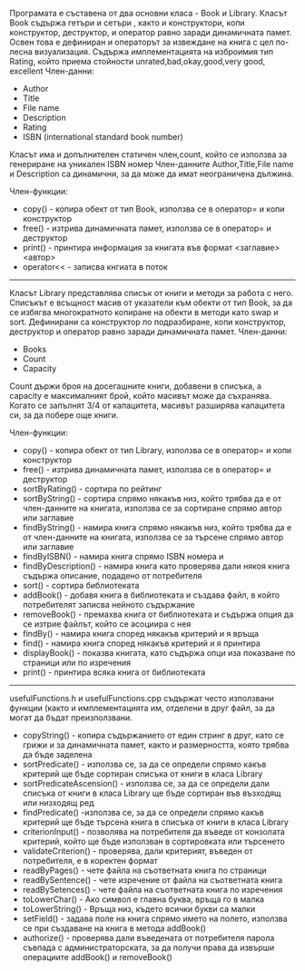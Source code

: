 Програмата е съставена от два основни класа - Book и Library.
Класът Book съдържа гетъри и сетъри , както и конструктори, копи конструктор, деструктор, и оператор равно заради динамичната памет.
Освен това е дефиниран и операторът за извеждане на книга с цел по-лесна визуализация. Съдържа имплементацията на 
изброимия тип Rating, който приема стойности unrated,bad,okay,good,very good, excellent
Член-данни:
* Author
* Title
* File name
* Description
* Rating 
* ISBN (international standard book number)

Класът има и допълнителен статичен член,count, който се използва за генериране на уникален ISBN номер
Член-данните Author,Title,File name и Description са динамични, за да може да имат неограничена дължина.

Член-функции:
* copy() - копира обект от тип Book, използва се в оператор= и копи конструктор
* free() - изтрива динамичната памет, използва се в оператор= и деструктор
* print() - принтира информация за книгата във формат <заглавие> <автор> <ISBN>
* operator<< - записва кнгиата в поток
__________________________________________________________
Класът Library представлява списък от книги и методи за работа с него. Списъкът е всъщност масив от указатели към обекти от тип Book, за да се избягва многократното копиране на обекти в методи като swap и sort. Дефинирани са конструктор по подразбиране, копи конструктор, деструктор и оператор равно заради динамичната памет. 
Член-данни:
* Books
* Count
* Capacity

Count държи броя на досегашните книги, добавени в списъка, a capacity е максималният брой, който масивът може да съхранява. Когато се запълнят 3/4 от капацитета, масивът разширява капацитета си, за да побере още книги.

Член-функции:
 * copy() - копира обект от тип Library, използва се в оператор= и копи конструктор
 * free() - изтрива динамичната памет, използва се в оператор= и деструктор
 * sortByRating() - сортира по рейтинг
 * sortByString() - сортира спрямо някакъв низ, който трябва да е от член-данните на книгата, използва се за сортиране спрямо автор или заглавие
 * findByString() - намира книга спрямо някакъв низ, който трябва да е от член-данните на книгата, използва се за   търсене спрямо автор или заглавие
 * findByISBN() - намира книга спрямо ISBN номера и
 * findByDescription() - намира книга като проверява дали някоя книга съдържа описание, подадено от потребителя
 * sort() - сортира библиотеката
 * addBook() - добавя книга в библиотеката и създава файл, в който потребителят записва нейното съдържание
 * removeBook() - премахва книга от библиотеката и съдържа опция да се изтрие файлът, който се асоциира с нея
 * findBy() - намира книга според някакъв критерий и я връща
 * find() - намира книга според някакъв критерий и я принтира
 * displayBook() - показва книгата, като съдържа опци иза показване по страници или по изречения
 * print() - принтира всяка книга от библиотеката


__________________________________________________________
usefulFunctions.h и usefulFunctions.cpp съдържат често използвани функции (както и имплементацията им, отделени в друг файл, за да могат да бъдат преизползвани.
* copyString() - копира съдържанието от един стринг в друг, като се грижи и за динамичната памет, както и размерността, която трябва да бъде заделена
* sortPredicate() - използва се, за да се определи спрямо какъв критерий ще бъде сортиран списъка от книги в класа Library
* sortPredicateAscension() - използва се, за да се определи дали списъка от книги в класа Library ще бъде сортиран във възходящ или низходящ ред 
* findPredicate() -използва се, за да се определи спрямо какъв критерий ще бъде търсена книга в списъка от книги в класа Library
* criterionInput() - позволява на потребителя да въведе от конзолата критерий, който ще бъде използван в сортировката или търсенето
* validateCriterion() - проверява, дали критерият, въведен от потребителя, е в коректен формат
* readByPages() - чете файла на съответната книга по страници
* readBySentence() - чете изречение от файла на съответната книга
* readBySetences() - чете файла на съответната книга по изречения
* toLowerChar() - Ако символ е главна буква, връща го в малка
* toLowerString() - Връща низ, където всички букви са малки
* setField() - задава поле на книга спрямо името на полето, използва се при създаване на книга в метода addBook()
* authorize() - проверява дали въведената от потребителя парола съвпада с администраторската, за да получи права да извърши операциите addBook() и removeBook()
